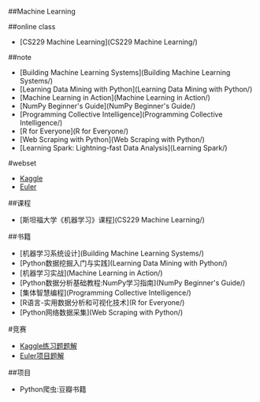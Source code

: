 ##Machine Learning




##online class
- [CS229 Machine Learning](CS229 Machine Learning/)


##note
- [Building Machine Learning Systems](Building Machine Learning Systems/)
- [Learning Data Mining with Python](Learning Data Mining with Python/)
- [Machine Learning in Action](Machine Learning in Action/)
- [NumPy Beginner's Guide](NumPy Beginner's Guide/)
- [Programming Collective Intelligence](Programming Collective Intelligence/)
- [R for Everyone](R for Everyone/)
- [Web Scraping with Python](Web Scraping with Python/)
- [Learning Spark: Lightning-fast Data Analysis](Learning Spark/)

#webset
- [Kaggle](Kaggle/)
- [Euler](Euler/)


##课程
- [斯坦福大学《机器学习》课程](CS229 Machine Learning/)

##书籍
- [机器学习系统设计](Building Machine Learning Systems/)
- [Python数据挖掘入门与实践](Learning Data Mining with Python/)
- [机器学习实战](Machine Learning in Action/)
- [Python数据分析基础教程:NumPy学习指南](NumPy Beginner's Guide/)
- [集体智慧编程](Programming Collective Intelligence/)
- [R语言-实用数据分析和可视化技术](R for Everyone/)
- [Python网络数据采集](Web Scraping with Python/)

#竞赛
- [Kaggle练习题题解](Kaggle/)
- [Euler项目题解](Euler/)


##项目
- Python爬虫:豆瓣书籍
